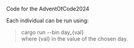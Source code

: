 Code for the AdventOfCode2024 

Each individual can be run using:
> cargo run --bin day_{val}  
where {val} in the value of the chosen day.